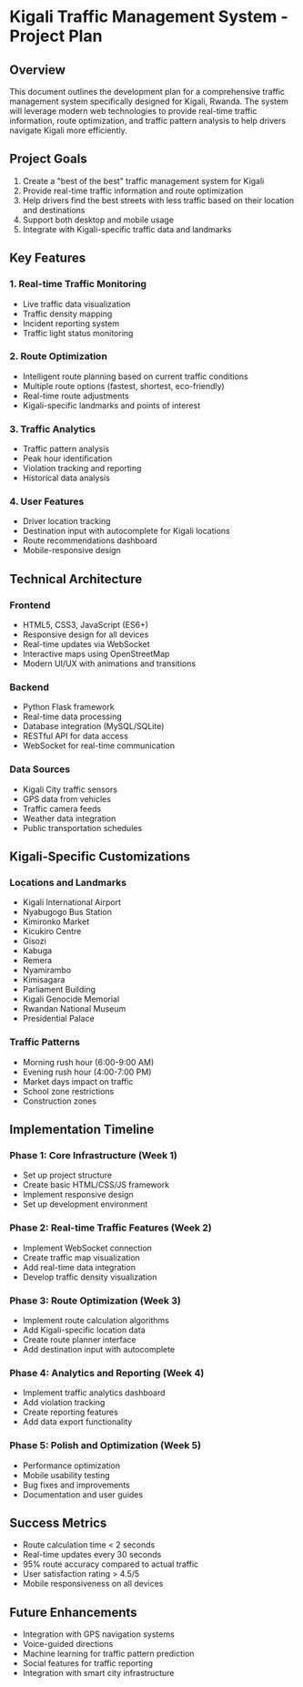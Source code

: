 # Kigali Traffic Management System - Project Plan

## Overview
This document outlines the development plan for a comprehensive traffic management system specifically designed for Kigali, Rwanda. The system will leverage modern web technologies to provide real-time traffic information, route optimization, and traffic pattern analysis to help drivers navigate Kigali more efficiently.

## Project Goals
1. Create a "best of the best" traffic management system for Kigali
2. Provide real-time traffic information and route optimization
3. Help drivers find the best streets with less traffic based on their location and destinations
4. Support both desktop and mobile usage
5. Integrate with Kigali-specific traffic data and landmarks

## Key Features

### 1. Real-time Traffic Monitoring
- Live traffic data visualization
- Traffic density mapping
- Incident reporting system
- Traffic light status monitoring

### 2. Route Optimization
- Intelligent route planning based on current traffic conditions
- Multiple route options (fastest, shortest, eco-friendly)
- Real-time route adjustments
- Kigali-specific landmarks and points of interest

### 3. Traffic Analytics
- Traffic pattern analysis
- Peak hour identification
- Violation tracking and reporting
- Historical data analysis

### 4. User Features
- Driver location tracking
- Destination input with autocomplete for Kigali locations
- Route recommendations dashboard
- Mobile-responsive design

## Technical Architecture

### Frontend
- HTML5, CSS3, JavaScript (ES6+)
- Responsive design for all devices
- Real-time updates via WebSocket
- Interactive maps using OpenStreetMap
- Modern UI/UX with animations and transitions

### Backend
- Python Flask framework
- Real-time data processing
- Database integration (MySQL/SQLite)
- RESTful API for data access
- WebSocket for real-time communication

### Data Sources
- Kigali City traffic sensors
- GPS data from vehicles
- Traffic camera feeds
- Weather data integration
- Public transportation schedules

## Kigali-Specific Customizations

### Locations and Landmarks
- Kigali International Airport
- Nyabugogo Bus Station
- Kimironko Market
- Kicukiro Centre
- Gisozi
- Kabuga
- Remera
- Nyamirambo
- Kimisagara
- Parliament Building
- Kigali Genocide Memorial
- Rwandan National Museum
- Presidential Palace

### Traffic Patterns
- Morning rush hour (6:00-9:00 AM)
- Evening rush hour (4:00-7:00 PM)
- Market days impact on traffic
- School zone restrictions
- Construction zones

## Implementation Timeline

### Phase 1: Core Infrastructure (Week 1)
- Set up project structure
- Create basic HTML/CSS/JS framework
- Implement responsive design
- Set up development environment

### Phase 2: Real-time Traffic Features (Week 2)
- Implement WebSocket connection
- Create traffic map visualization
- Add real-time data integration
- Develop traffic density visualization

### Phase 3: Route Optimization (Week 3)
- Implement route calculation algorithms
- Add Kigali-specific location data
- Create route planner interface
- Add destination input with autocomplete

### Phase 4: Analytics and Reporting (Week 4)
- Implement traffic analytics dashboard
- Add violation tracking
- Create reporting features
- Add data export functionality

### Phase 5: Polish and Optimization (Week 5)
- Performance optimization
- Mobile usability testing
- Bug fixes and improvements
- Documentation and user guides

## Success Metrics
- Route calculation time < 2 seconds
- Real-time updates every 30 seconds
- 95% route accuracy compared to actual traffic
- User satisfaction rating > 4.5/5
- Mobile responsiveness on all devices

## Future Enhancements
- Integration with GPS navigation systems
- Voice-guided directions
- Machine learning for traffic pattern prediction
- Social features for traffic reporting
- Integration with smart city infrastructure